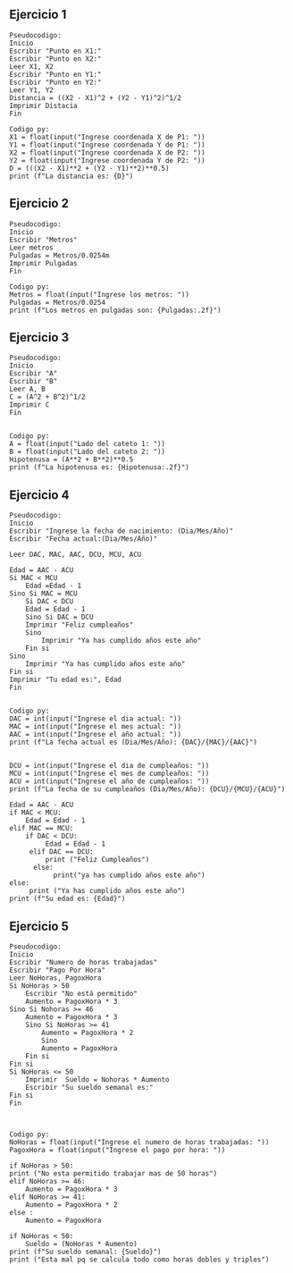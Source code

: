 ## Ejercicio 1
    Pseudocodigo:
    Inicio 
    Escribir "Punto en X1:"
    Escribir "Punto en X2:"
    Leer X1, X2
    Escribir "Punto en Y1:"
    Escribir "Punto en Y2:"
    Leer Y1, Y2
    Distancia = ((X2 - X1)^2 + (Y2 - Y1)^2)^1/2
    Imprimir Distacia 
    Fin 

    Codigo py:
    X1 = float(input("Ingrese coordenada X de P1: "))
    Y1 = float(input("Ingrese coordenada Y de P1: "))
    X2 = float(input("Ingrese coordenada X de P2: "))
    Y2 = float(input("Ingrese coordenada Y de P2: "))
    D = (((X2 - X1)**2 + (Y2 - Y1)**2)**0.5)
    print (f"La distancia es: {D}")

## Ejercicio 2
    Pseudocodigo:
    Inicio
    Escribir "Metros" 
    Leer metros 
    Pulgadas = Metros/0.0254m
    Imprimir Pulgadas 
    Fin 

    Codigo py:
    Metros = float(input("Ingrese los metros: "))
    Pulgadas = Metros/0.0254
    print (f"Los metros en pulgadas son: {Pulgadas:.2f}")

## Ejercicio 3
    Pseudocodigo:
    Inicio
    Escribir "A"
    Escribir "B" 
    Leer A, B
    C = (A^2 + B^2)^1/2
    Imprimir C
    Fin 


    Codigo py:
    A = float(input("Lado del cateto 1: "))
    B = float(input("Lado del cateto 2: "))
    Hipotenusa = (A**2 + B**2)**0.5
    print (f"La hipotenusa es: {Hipotenusa:.2f}")

## Ejercicio 4 
    Pseudocodigo:
    Inicio 
    Escribir "Ingrese la fecha de nacimiento: (Dia/Mes/Año)"
    Escribir "Fecha actual:(Dia/Mes/Año)"

    Leer DAC, MAC, AAC, DCU, MCU, ACU

    Edad = AAC - ACU 
    Si MAC < MCU
        Edad =Edad - 1
    Sino Si MAC = MCU
        Si DAC < DCU
        Edad = Edad - 1
        Sino Si DAC = DCU 
        Imprimir "Feliz cumpleaños"
        Sino
            Imprimir "Ya has cumplido años este año"
        Fin si
    Sino
        Imprimir "Ya has cumplido años este año"
    Fin si
    Imprimir "Tu edad es:", Edad 
    Fin 
    

    Codigo py:
    DAC = int(input("Ingrese el dia actual: "))
    MAC = int(input("Ingrese el mes actual: "))
    AAC = int(input("Ingrese el año actual: "))
    print (f"La fecha actual es (Dia/Mes/Año): {DAC}/{MAC}/{AAC}")


    DCU = int(input("Ingrese el dia de cumpleaños: "))
    MCU = int(input("Ingrese el mes de cumpleaños: "))
    ACU = int(input("Ingrese el año de cumpleaños: "))
    print (f"La fecha de su cumpleaños (Dia/Mes/Año): {DCU}/{MCU}/{ACU}")

    Edad = AAC - ACU
    if MAC < MCU:
        Edad = Edad - 1
    elif MAC == MCU:
        if DAC < DCU:
             Edad = Edad - 1 
         elif DAC == DCU:
             print ("Feliz Cumpleaños")
          else:
               print("ya has cumplido años este año")
    else: 
         print ("Ya has cumplido años este año")
    print (f"Su edad es: {Edad}")

## Ejercicio 5
    Pseudocodigo:
    Inicio 
    Escribir "Numero de horas trabajadas"
    Escribir "Pago Por Hora"
    Leer NoHoras, PagoxHora
    Si NoHoras > 50
        Escribir "No está permitido"
        Aumento = PagoxHora * 3
    Sino Si Nohoras >= 46
        Aumento = PagoxHora * 3
        Sino Si NoHoras >= 41
            Aumento = PagoxHora * 2
            Sino 
            Aumento = PagoxHora 
        Fin si   
    Fin si
    Si NoHoras <= 50
        Imprimir  Sueldo = Nohoras * Aumento 
        Escribir "Su sueldo semanal es:"
    Fin si
    Fin 



    Codigo py:
    NoHoras = float(input("Ingrese el numero de horas trabajadas: "))
    PagoxHora = float(input("Ingrese el pago por hora: "))

    if NoHoras > 50: 
    print ("No esta permitido trabajar mas de 50 horas")
    elif NoHoras >= 46: 
        Aumento = PagoxHora * 3 
    elif NoHoras >= 41: 
        Aumento = PagoxHora * 2 
    else :
        Aumento = PagoxHora 

    if NoHoras < 50:   
        Sueldo = (NoHoras * Aumento)
    print (f"Su sueldo semanal: {Sueldo}")
    print ("Esta mal pq se calcula todo como horas dobles y triples")









